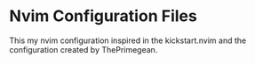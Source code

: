 # Nvim Configuration Files

This my nvim configuration inspired in the kickstart.nvim and the configuration created by ThePrimegean.
